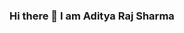 ### Hi there 👋 I am Aditya Raj Sharma

<!--
**adityarajsharma2393/adityarajsharma2393** is a ✨ _special_ ✨ repository because its `README.md` (this file) appears on your GitHub profile.

📊 Data-Driven Strategist with 5+ years of experience in 📈 data analytics, 📊 data management, and 📱 digital marketing.

🎓 Educational Fusion:
- Engineering Graduate 🌉
- MBA 📈
- Master's in Marketing Analytics 📊

🧪 Technical Proficiency & Certifications:
- Python, R, SPSS.
- SQL, Tableau, Excel.
- Google Analytics, Salesforce.

📚 Always Learning:
- Staying updated with the latest trends in analytics and digital marketing.

🤝 Let's Collaborate:
- Transforming data into dynamic business strategies. Connect with me!

📫 Reach me at: asharma54@hawk.iit.edu

⚡ Fun fact: Balancing data with sketching, guitar, and thriller novels.

